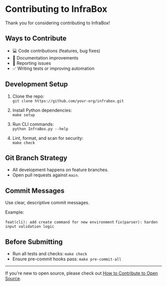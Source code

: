 # Contributing to InfraBox

Thank you for considering contributing to InfraBox!

## Ways to Contribute

- 💻 Code contributions (features, bug fixes)
- 📝 Documentation improvements
- 🐞 Reporting issues
- ✅ Writing tests or improving automation

## Development Setup

1. Clone the repo:  
   `git clone https://github.com/your-org/infrabox.git`

2. Install Python dependencies:  
   `make setup`

3. Run CLI commands:  
   `python InfraBox.py --help`

4. Lint, format, and scan for security:  
   `make check`

## Git Branch Strategy

- All development happens on feature branches.
- Open pull requests against `main`.

## Commit Messages

Use clear, descriptive commit messages.

Example:

`feat(cli): add create command for new environment`
`fix(parser): harden input validation logic`


## Before Submitting

- Run all tests and checks: `make check`
- Ensure pre-commit hooks pass: `make pre-commit-all`

---

If you're new to open source, please check out [How to Contribute to Open Source](https://opensource.guide/how-to-contribute/).
